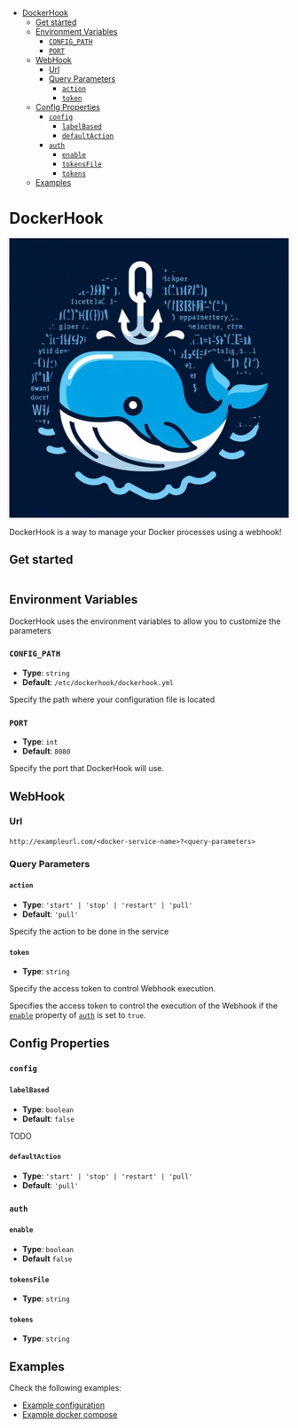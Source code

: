 <!-- TOC -->
* [DockerHook](#dockerhook)
  * [Get started](#get-started)
  * [Environment Variables](#environment-variables)
    * [`CONFIG_PATH`](#config_path)
    * [`PORT`](#port)
  * [WebHook](#webhook)
    * [Url](#url)
    * [Query Parameters](#query-parameters)
      * [`action`](#action)
      * [`token`](#token)
  * [Config Properties](#config-properties)
    * [`config`](#config)
      * [`labelBased`](#labelbased)
      * [`defaultAction`](#defaultaction)
    * [`auth`](#auth)
      * [`enable`](#enable)
      * [`tokensFile`](#tokensfile)
      * [`tokens`](#tokens)
  * [Examples](#examples)
<!-- TOC -->

# DockerHook

<p align="center">
  <img src="./docs/imgs/logo.jpg" width="512px" alt="DockerHook logo"/>
</p>

DockerHook is a way to manage your Docker processes using a webhook!

## Get started

```yaml

```

## Environment Variables

DockerHook uses the environment variables to allow you to customize the parameters

### `CONFIG_PATH`

* **Type**: `string`
* **Default**: `/etc/dockerhook/dockerhook.yml`

Specify the path where your configuration file is located

### `PORT`

* **Type**: `int`
* **Default**: `8080`

Specify the port that DockerHook will use.

## WebHook

### Url

`http://exampleurl.com/<docker-service-name>?<query-parameters>`

### Query Parameters

#### `action`

* **Type**: `'start' | 'stop' | 'restart' | 'pull'`
* **Default**: `'pull'`

Specify the action to be done in the service

#### `token`

* **Type**: `string`

Specify the access token to control Webhook execution.

Specifies the access token to control the execution of the Webhook if the [`enable`](#enable) property of [`auth`](#auth) is set to `true`.

## Config Properties

### `config`

#### `labelBased`

* **Type**: `boolean`
* **Default**: `false`

TODO

#### `defaultAction`

* **Type**: `'start' | 'stop' | 'restart' | 'pull'`
* **Default**: `'pull'`

### `auth`

#### `enable`

* **Type**: `boolean`
* **Default** `false`

#### `tokensFile`

* **Type**: `string`

#### `tokens`

* **Type**: `string`

## Examples

Check the following examples:

* [Example configuration](./docs/examples/exampleConfig.yml)
* [Example docker compose](./docs/examples/docker-compose.yml)
